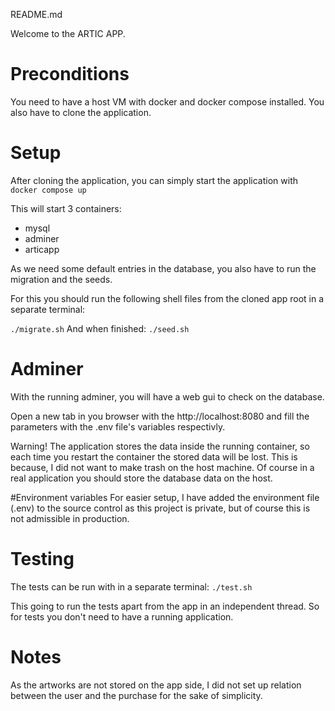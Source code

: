 README.md

Welcome to the ARTIC APP.

# Preconditions
You need to have a host VM with docker and docker compose installed.
You also have to clone the application.


# Setup
After cloning the application, you can simply start the application with
``
docker compose up
``

This will start 3 containers:
 - mysql
 - adminer
 - articapp

As we need some default entries in the database, you also have to run the migration and the seeds.

For this you should run the following shell files from the cloned app root in a separate terminal:

``
./migrate.sh
``
And when finished:
``
./seed.sh
``

# Adminer
With the running adminer, you will have a web gui to check on the database.

Open a new tab in you browser with the http://localhost:8080 and fill the parameters with the .env file's variables respectivly.


Warning! The application stores the data inside the running container, so each time you restart the container the stored data will be lost.
This is because, I did not want to make trash on the host machine. Of course in a real application you should store the database data on the host.


#Environment variables
For easier setup, I have added the environment file (.env) to the source control as this project is private, but of course this is not admissible in production.



# Testing
The tests can be run with in a separate terminal:
``
./test.sh
``

This going to run the tests apart from the app in an independent thread. So for tests you don't need to have a running application.

# Notes
As the artworks are not stored on the app side, I did not set up relation between the user and the purchase for the sake of simplicity.
